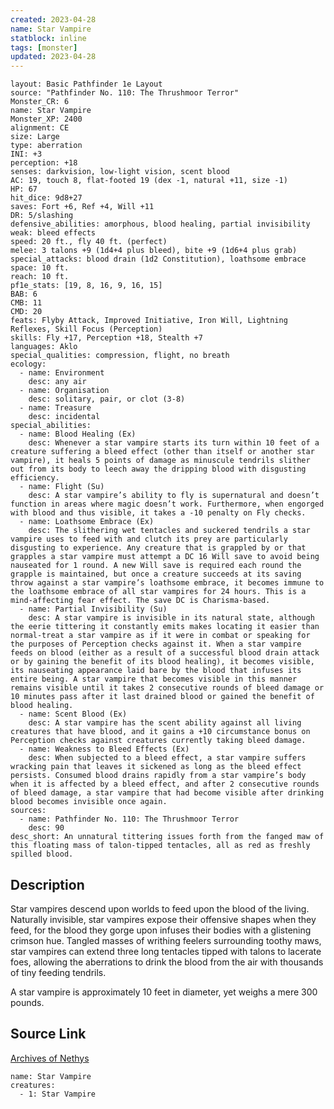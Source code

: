 ```yaml
---
created: 2023-04-28
name: Star Vampire
statblock: inline
tags: [monster]
updated: 2023-04-28
---
```

```statblock
layout: Basic Pathfinder 1e Layout
source: "Pathfinder No. 110: The Thrushmoor Terror"
Monster_CR: 6
name: Star Vampire
Monster_XP: 2400
alignment: CE
size: Large
type: aberration
INI: +3
perception: +18
senses: darkvision, low-light vision, scent blood
AC: 19, touch 8, flat-footed 19 (dex -1, natural +11, size -1)
HP: 67
hit_dice: 9d8+27
saves: Fort +6, Ref +4, Will +11
DR: 5/slashing
defensive_abilities: amorphous, blood healing, partial invisibility
weak: bleed effects
speed: 20 ft., fly 40 ft. (perfect)
melee: 3 talons +9 (1d4+4 plus bleed), bite +9 (1d6+4 plus grab)
special_attacks: blood drain (1d2 Constitution), loathsome embrace
space: 10 ft.
reach: 10 ft.
pf1e_stats: [19, 8, 16, 9, 16, 15]
BAB: 6
CMB: 11
CMD: 20
feats: Flyby Attack, Improved Initiative, Iron Will, Lightning Reflexes, Skill Focus (Perception)
skills: Fly +17, Perception +18, Stealth +7
languages: Aklo
special_qualities: compression, flight, no breath
ecology:
  - name: Environment
    desc: any air
  - name: Organisation
    desc: solitary, pair, or clot (3-8)
  - name: Treasure
    desc: incidental
special_abilities:
  - name: Blood Healing (Ex)
    desc: Whenever a star vampire starts its turn within 10 feet of a creature suffering a bleed effect (other than itself or another star vampire), it heals 5 points of damage as minuscule tendrils slither out from its body to leech away the dripping blood with disgusting efficiency.
  - name: Flight (Su)
    desc: A star vampire’s ability to fly is supernatural and doesn’t function in areas where magic doesn’t work. Furthermore, when engorged with blood and thus visible, it takes a -10 penalty on Fly checks.
  - name: Loathsome Embrace (Ex)
    desc: The slithering wet tentacles and suckered tendrils a star vampire uses to feed with and clutch its prey are particularly disgusting to experience. Any creature that is grappled by or that grapples a star vampire must attempt a DC 16 Will save to avoid being nauseated for 1 round. A new Will save is required each round the grapple is maintained, but once a creature succeeds at its saving throw against a star vampire’s loathsome embrace, it becomes immune to the loathsome embrace of all star vampires for 24 hours. This is a mind-affecting fear effect. The save DC is Charisma-based.
  - name: Partial Invisibility (Su)
    desc: A star vampire is invisible in its natural state, although the eerie tittering it constantly emits makes locating it easier than normal-treat a star vampire as if it were in combat or speaking for the purposes of Perception checks against it. When a star vampire feeds on blood (either as a result of a successful blood drain attack or by gaining the benefit of its blood healing), it becomes visible, its nauseating appearance laid bare by the blood that infuses its entire being. A star vampire that becomes visible in this manner remains visible until it takes 2 consecutive rounds of bleed damage or 10 minutes pass after it last drained blood or gained the benefit of blood healing.
  - name: Scent Blood (Ex)
    desc: A star vampire has the scent ability against all living creatures that have blood, and it gains a +10 circumstance bonus on Perception checks against creatures currently taking bleed damage.
  - name: Weakness to Bleed Effects (Ex)
    desc: When subjected to a bleed effect, a star vampire suffers wracking pain that leaves it sickened as long as the bleed effect persists. Consumed blood drains rapidly from a star vampire’s body when it is affected by a bleed effect, and after 2 consecutive rounds of bleed damage, a star vampire that had become visible after drinking blood becomes invisible once again.
sources:
  - name: Pathfinder No. 110: The Thrushmoor Terror
    desc: 90
desc_short: An unnatural tittering issues forth from the fanged maw of this floating mass of talon-tipped tentacles, all as red as freshly spilled blood.
```
## Description
Star vampires descend upon worlds to feed upon the blood of the living. Naturally invisible, star vampires expose their offensive shapes when they feed, for the blood they gorge upon infuses their bodies with a glistening crimson hue. Tangled masses of writhing feelers surrounding toothy maws, star vampires can extend three long tentacles tipped with talons to lacerate foes, allowing the aberrations to drink the blood from the air with thousands of tiny feeding tendrils.

A star vampire is approximately 10 feet in diameter, yet weighs a mere 300 pounds.
## Source Link
[Archives of Nethys](https://aonprd.com/MonsterDisplay.aspx?ItemName=Star%20Vampire)
```encounter-table
name: Star Vampire
creatures:
  - 1: Star Vampire
```
